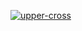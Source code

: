[![upper-cross](https://github.com/edwinwright/course-gh-actions/actions/workflows/upper-cross.yml/badge.svg)](https://github.com/edwinwright/course-gh-actions/actions/workflows/upper-cross.yml)
